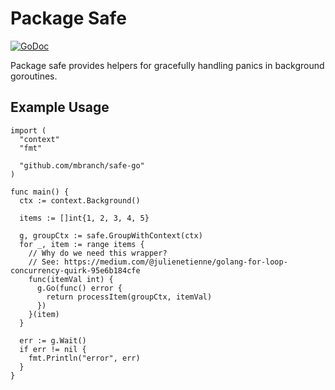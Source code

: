 # Package Safe

[![GoDoc](https://img.shields.io/badge/godoc-reference-5272B4.svg)](http://godoc.mbranch.net/github.com/mbranch/safe-go)

Package safe provides helpers for gracefully handling panics in background
goroutines.

## Example Usage

```golang
import (
  "context"
  "fmt"

  "github.com/mbranch/safe-go"
)

func main() {
  ctx := context.Background()

  items := []int{1, 2, 3, 4, 5}

  g, groupCtx := safe.GroupWithContext(ctx)
  for _, item := range items {
    // Why do we need this wrapper?
    // See: https://medium.com/@julienetienne/golang-for-loop-concurrency-quirk-95e6b184cfe
    func(itemVal int) {
      g.Go(func() error {
        return processItem(groupCtx, itemVal)
      })
    }(item)
  }

  err := g.Wait()
  if err != nil {
    fmt.Println("error", err)
  }
}
```
